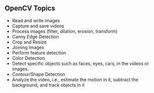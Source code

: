 ## OpenCV Topics

* Read and write images
* Capture and save videos
* Process images (filter, dilation, erosion, transform)
* Canny Edge Detection
* Crop and Resize
* Joining Images
* Perform feature detection
* Color Detection
* Detect specific objects such as faces, eyes, cars, in the videos or images.
* Contour/Shape Detection
* Analyze the video, i.e., estimate the motion in it, subtract the background, and track objects in it

